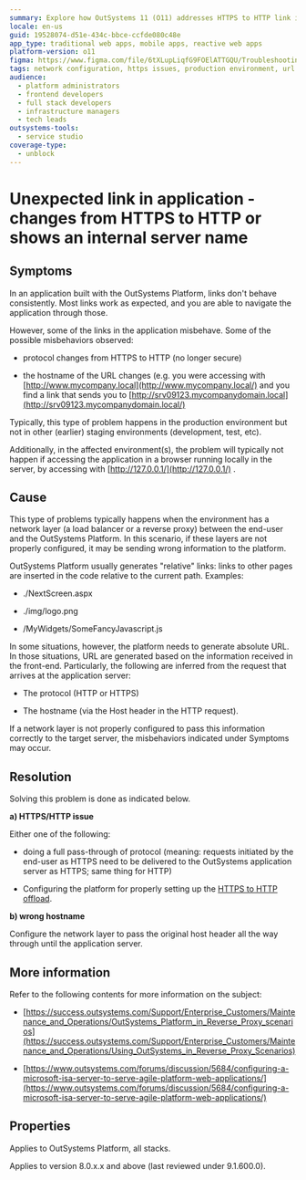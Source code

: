 ```yaml
---
summary: Explore how OutSystems 11 (O11) addresses HTTPS to HTTP link issues and hostname changes due to misconfigured network layers.
locale: en-us
guid: 19528074-d51e-434c-bbce-ccfde080c48e
app_type: traditional web apps, mobile apps, reactive web apps
platform-version: o11
figma: https://www.figma.com/file/6tXLupLiqfG9FOElATTGQU/Troubleshooting?node-id=3327:408
tags: network configuration, https issues, production environment, url behavior, load balancers
audience:
  - platform administrators
  - frontend developers
  - full stack developers
  - infrastructure managers
  - tech leads
outsystems-tools:
  - service studio
coverage-type:
  - unblock
---
```


# Unexpected link in application - changes from HTTPS to HTTP or shows an internal server name

## Symptoms

In an application built with the OutSystems Platform, links don't behave consistently. Most links work as expected, and you are able to navigate the application through those.

However, some of the links in the application misbehave. Some of the possible misbehaviors observed:

* protocol changes from HTTPS to HTTP (no longer secure)

* the hostname of the URL changes (e.g. you were accessing with [http://www.mycompany.local](http://www.mycompany.local/) and you find a link that sends you to [http://srv09123.mycompanydomain.local](http://srv09123.mycompanydomain.local/)

Typically, this type of problem happens in the production environment but not in other (earlier) staging environments (development, test, etc).

Additionally, in the affected environment(s), the problem will typically not happen if accessing the application in a browser running locally in the server, by accessing with [http://127.0.0.1/](http://127.0.0.1/) . 

## Cause

This type of problems typically happens when the environment has a network layer (a load balancer or a reverse proxy) between the end-user and the OutSystems Platform. In this scenario, if these layers are not properly configured, it may be sending wrong information to the platform.

OutSystems Platform usually generates "relative" links: links to other pages are inserted in the code relative to the current path. Examples:

* ./NextScreen.aspx

* ./img/logo.png

* /MyWidgets/SomeFancyJavascript.js

In some situations, however, the platform needs to generate absolute URL. In those situations, URL are generated based on the information received in the front-end. Particularly, the following are inferred from the request that arrives at the application server:

* The protocol (HTTP or HTTPS)

* The hostname (via the Host header in the HTTP request).

If a network layer is not properly configured to pass this information correctly to the target server, the misbehaviors indicated under Symptoms may occur.

## Resolution

Solving this problem is done as indicated below.

**a) HTTPS/HTTP issue**

Either one of the following:

* doing a full pass-through of protocol (meaning: requests initiated by the end-user as HTTPS need to be delivered to the OutSystems application server as HTTPS; same thing for HTTP)

* Configuring the platform for properly setting up the [HTTPS to HTTP offload](https://success.outsystems.com/Support/Enterprise_Customers/Maintenance_and_Operations/Using_OutSystems_in_Reverse_Proxy_Scenarios/03_OutSystems_configurations_in_reverse_proxy_scenarios#C_-_End-to-end_SSL_and_SSL_Offloading).

**b) wrong hostname**

Configure the network layer to pass the original host header all the way through until the application server.

## More information

Refer to the following contents for more information on the subject:

* [https://success.outsystems.com/Support/Enterprise_Customers/Maintenance_and_Operations/OutSystems_Platform_in_Reverse_Proxy_scenarios](https://success.outsystems.com/Support/Enterprise_Customers/Maintenance_and_Operations/Using_OutSystems_in_Reverse_Proxy_Scenarios)

* [https://www.outsystems.com/forums/discussion/5684/configuring-a-microsoft-isa-server-to-serve-agile-platform-web-applications/](https://www.outsystems.com/forums/discussion/5684/configuring-a-microsoft-isa-server-to-serve-agile-platform-web-applications/)

## Properties

Applies to OutSystems Platform, all stacks.

Applies to version 8.0.x.x and above (last reviewed under 9.1.600.0).

